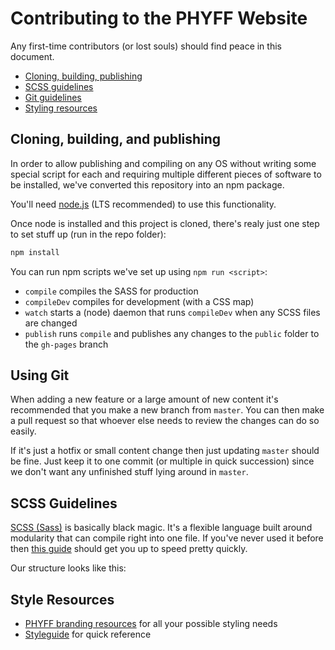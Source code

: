 # Contributing to the PHYFF Website

Any first-time contributors (or lost souls) should find peace in this document.

* [Cloning, building, publishing](#cloning-building-and-publishing)
* [SCSS guidelines](#scss-guidelines)
* [Git guidelines](#using-git)
* [Styling resources](#style-resources)

## Cloning, building, and publishing
In order to allow publishing and compiling on any OS without writing some special script for each and requiring multiple different pieces of software to be installed, we've converted this repository into an npm package.

You'll need [node.js](https://nodejs.org/en/) (LTS recommended) to use this functionality.

Once node is installed and this project is cloned, there's realy just one step to set stuff up (run in the repo folder):
```sh
npm install
```
You can run npm scripts we've set up using `npm run <script>`:
* `compile` compiles the SASS for production
* `compileDev` compiles for development (with a CSS map)
* `watch` starts a (node) daemon that runs `compileDev` when any SCSS files are changed
* `publish` runs `compile` and publishes any changes to the `public` folder to the `gh-pages` branch

## Using Git
When adding a new feature or a large amount of new content it's recommended that you make a new branch from `master`. You can then make a pull request so that whoever else needs to review the changes can do so easily.

If it's just a hotfix or small content change then just updating `master` should be fine. Just keep it to one commit (or multiple in quick succession) since we don't want any unfinished stuff lying around in `master`.

## SCSS Guidelines
[SCSS (Sass)](https://sass-lang.com/) is basically black magic. It's a flexible language built around modularity that can compile right into one file. If you've never used it before then [this guide](https://sass-lang.com/guide) should get you up to speed pretty quickly.

Our structure looks like this:

## Style Resources
* [PHYFF branding resources](https://github.com/phyff/resources) for all your possible styling needs
* [Styleguide](https://github.com/phyff/resources/blob/master/styleguide.pdf) for quick reference
